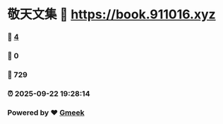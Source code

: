 # 敬天文集 :link: https://book.911016.xyz 
### :page_facing_up: [4](https://book.911016.xyz/tag.html) 
### :speech_balloon: 0 
### :hibiscus: 729 
### :alarm_clock: 2025-09-22 19:28:14 
### Powered by :heart: [Gmeek](https://github.com/Meekdai/Gmeek)
